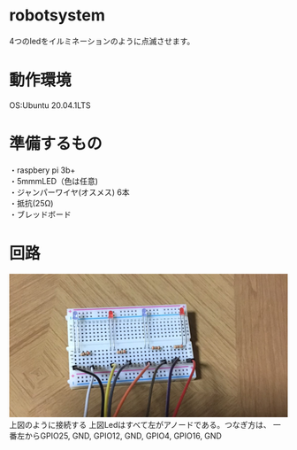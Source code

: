 # robotsystem
4つのledをイルミネーションのように点滅させます。
# 動作環境
OS:Ubuntu 20.04.1LTS
# 準備するもの
・raspbery pi 3b+  
・5mmmLED（色は任意)  
・ジャンパーワイヤ(オスメス) 6本  
・抵抗(25Ω)  
・ブレッドボード  
# 回路
 <img src= "https://github.com/k-Ryunosuke/robot-system/blob/main/195941.png" width="600" >
 上図のように接続する  
 上図Ledはすべて左がアノードである。つなぎ方は、    
 一番左からGPIO25, GND, GPIO12, GND, GPIO4, GPIO16, GND  
